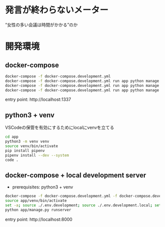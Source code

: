# 発言が終わらないメーター

“女性の多い会議は時間がかかる”のか


# 開発環境

## docker-compose

```sh
docker-compose -f docker-compose.development.yml
docker-compose -f docker-compose.development.yml run app python manage.py flush --no-input
docker-compose -f docker-compose.development.yml run app python manage.py migrate
docker-compose -f docker-compose.development.yml run app python manage.py init_data
```

entry point: http://localhost:1337

## python3 + venv

VSCodeの保管を有効にするためにlocalにvenvを立てる

```sh
cd app
python3 -m venv venv
source venv/bin/activate
pip install pipenv
pipenv install --dev --system
code .
```

## docker-compose + local development server

- prerequisites: python3 + venv

```sh
docker-compose -f docker-compose.development.yml -f docker-compose.development.local.yml up -d
source app/venv/bin/activate
set -a; source ./.env.development; source ./.env.development.local; set +a
python app/manage.py runserver
```

entry point: http://localhost:8000
